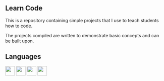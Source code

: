 <head>
  <link rel="stylesheet" href="https://cdn.jsdelivr.net/gh/devicons/devicon@v2.14.0/devicon.min.css">
</head>

<body>
<h2>Learn Code</h2>
<p>This is a repository containing simple projects that I use to teach students how to code.</p>
<p>The projects compiled are written to demonstrate basic concepts and can be built upon.</p>

<h2>Languages</h2>

<div style="display: block; margin-right: 100px;">
  <img src="https://cdn.jsdelivr.net/gh/devicons/devicon/icons/python/python-original-wordmark.svg" style="width: 30px; height: 30px;"/>
  <img src="https://cdn.jsdelivr.net/gh/devicons/devicon/icons/cplusplus/cplusplus-original.svg" style="width: 30px; height: 30px; " />
  <img src="https://cdn.jsdelivr.net/gh/devicons/devicon/icons/html5/html5-original-wordmark.svg" style="width: 30px; height: 30px; "/>
  <img src="https://cdn.jsdelivr.net/gh/devicons/devicon/icons/css3/css3-original-wordmark.svg" style="width: 30px; height: 30px; "/>
  
</div>

</body>
